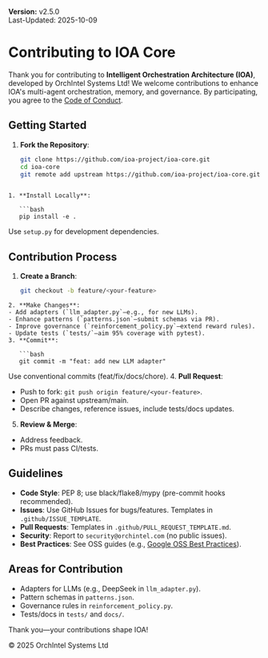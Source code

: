 **Version:** v2.5.0  
Last-Updated: 2025-10-09

# Contributing to IOA Core

Thank you for contributing to **Intelligent Orchestration Architecture (IOA)**, developed by OrchIntel Systems Ltd! We welcome contributions to enhance IOA's multi-agent orchestration, memory, and governance. By participating, you agree to the [Code of Conduct](CODE_OF_CONDUCT.md).

## Getting Started
1. **Fork the Repository**:
   ```bash
   git clone https://github.com/ioa-project/ioa-core.git
   cd ioa-core
   git remote add upstream https://github.com/ioa-project/ioa-core.git
```

1. **Install Locally**:
   
   ```bash
   pip install -e .
```
   
   Use `setup.py` for development dependencies.

## Contribution Process

1. **Create a Branch**:
   
   ```bash
   git checkout -b feature/<your-feature>
```
2. **Make Changes**:
- Add adapters (`llm_adapter.py`—e.g., for new LLMs).
- Enhance patterns (`patterns.json`—submit schemas via PR).
- Improve governance (`reinforcement_policy.py`—extend reward rules).
- Update tests (`tests/`—aim 95% coverage with pytest).
3. **Commit**:
   
   ```bash
   git commit -m "feat: add new LLM adapter"
```
   
   Use conventional commits (feat/fix/docs/chore).
4. **Pull Request**:
- Push to fork: `git push origin feature/<your-feature>`.
- Open PR against upstream/main.
- Describe changes, reference issues, include tests/docs updates.
5. **Review & Merge**:
- Address feedback.
- PRs must pass CI/tests.

## Guidelines

- **Code Style**: PEP 8; use black/flake8/mypy (pre-commit hooks recommended).
- **Issues**: Use GitHub Issues for bugs/features. Templates in `.github/ISSUE_TEMPLATE`.
- **Pull Requests**: Templates in `.github/PULL_REQUEST_TEMPLATE.md`.
- **Security**: Report to `security@orchintel.com` (no public issues).
- **Best Practices**: See OSS guides (e.g., [Google OSS Best Practices](https://opensource.google/documentation/reference/best-practices)).

## Areas for Contribution

- Adapters for LLMs (e.g., DeepSeek in `llm_adapter.py`).
- Pattern schemas in `patterns.json`.
- Governance rules in `reinforcement_policy.py`.
- Tests/docs in `tests/` and `docs/`.

Thank you—your contributions shape IOA!

© 2025 OrchIntel Systems Ltd